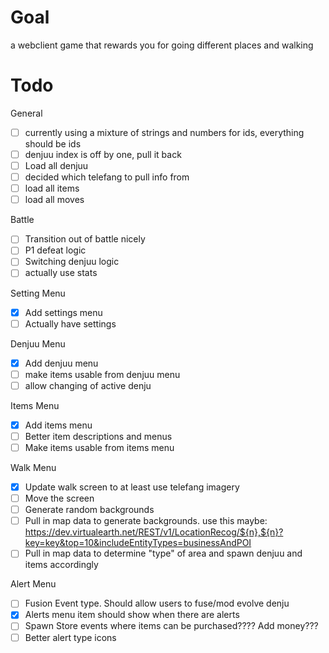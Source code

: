 # Goal

a webclient game that rewards you for going different places and walking

# Todo

General
- [ ] currently using a mixture of strings and numbers for ids, everything should be ids
- [ ] denjuu index is off by one, pull it back
- [ ] Load all denjuu
- [ ] decided which telefang to pull info from
- [ ] load all items
- [ ] load all moves

Battle
- [ ] Transition out of battle nicely
- [ ] P1 defeat logic
- [ ] Switching denjuu logic
- [ ] actually use stats

Setting Menu
- [x] Add settings menu
- [ ] Actually have settings

Denjuu Menu
- [x] Add denjuu menu
- [ ] make items usable from denjuu menu
- [ ] allow changing of active denju

Items Menu
- [x] Add items menu
- [ ] Better item descriptions and menus
- [ ] Make items usable from items menu

Walk Menu
- [x] Update walk screen to at least use telefang imagery
- [ ] Move the screen
- [ ] Generate random backgrounds
- [ ] Pull in map data to generate backgrounds. use this maybe: https://dev.virtualearth.net/REST/v1/LocationRecog/${n},${n}?key=key&top=10&includeEntityTypes=businessAndPOI
- [ ] Pull in map data to determine "type" of area and spawn denjuu and items accordingly

Alert Menu
- [ ] Fusion Event type. Should allow users to fuse/mod evolve denju
- [x] Alerts menu item should show when there are alerts
- [ ] Spawn Store events where items can be purchased???? Add money???
- [ ] Better alert type icons
